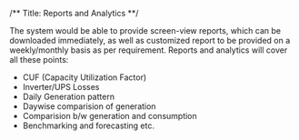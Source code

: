 /**
Title: Reports and Analytics
**/

The system would be able to provide screen-view reports, which can be downloaded immediately, as well as customized report to be provided on a weekly/monthly basis as per requirement. Reports and analytics will cover all these points: 

- CUF (Capacity Utilization Factor) 
- Inverter/UPS Losses 
- Daily Generation pattern 
- Daywise comparision of generation 
- Comparision b/w generation and consumption 
- Benchmarking and forecasting etc. 
